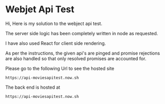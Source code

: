 # Webjet Api Test

Hi, Here is my solution to the webject api test.

The server side logic has been completely written in node as requested.

I have also used React for client side rendering.

As per the instructions, the given api's are pinged and promise rejections are also handled so that only resolved promises are accounted for.

Please go to the following Url to see the hosted site

```
https://api-moviesapitest.now.sh
```

The back end is hosted at 
```
https://api-moviesapitest.now.sh
```

